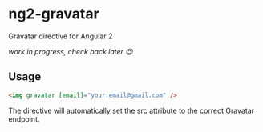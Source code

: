 # ng2-gravatar
Gravatar directive for Angular 2

_work in progress, check back later :wink:_

## Usage

```html
<img gravatar [email]="your.email@gmail.com" />
```

The directive will automatically set the src attribute to the correct [Gravatar](https://en.gravatar.com/) endpoint.
